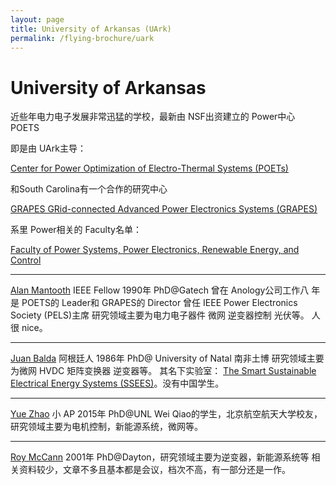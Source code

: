 ```yaml
---
layout: page
title: University of Arkansas (UArk)
permalink: /flying-brochure/uark
---
```

# University of Arkansas

近些年电力电子发展非常迅猛的学校，最新由
NSF出资建立的 Power中心 POETS

即是由 UArk主导：

[Center for Power Optimization of Electro-Thermal Systems (POETs)](http://poets-erc.org/)

和South Carolina有一个合作的研究中心 

[GRAPES GRid-connected Advanced Power Electronics Systems (GRAPES)](https://grapes.uapower.group/)

系里
Power相关的 Faculty名单：

[Faculty of Power Systems, Power Electronics, Renewable Energy, and Control](https://electrical-engineering.uark.edu/research/#R-A)

---
[Alan Mantooth](https://electrical-engineering.uark.edu/directory/index/uid/mantooth/name/Alan+Mantooth/) IEEE Fellow 1990年 PhD@Gatech 曾在 Anology公司工作八
年 是 POETS的 Leader和 GRAPES的 Director 曾任 IEEE Power Electronics Society (PELS)主席 研究领域主要为电力电子器件 微网 逆变器控制 光伏等。
人 很 nice。

---
[Juan Balda](https://electrical-engineering.uark.edu/directory/index/uid/jbalda/name/Juan+Carlos+Balda/) 阿根廷人 1986年 PhD@ University of Natal 南非土博 研究领域主要为微网 HVDC 矩阵变换器 逆变器等。 其名下实验室： [The Smart Sustainable Electrical Energy Systems (SSEES)](https://sustainable-energy.uark.edu/)。没有中国学生。

---
[Yue Zhao](https://electrical-engineering.uark.edu/directory/index/uid/yuezhao/name/Yue+Zhao/) 小 AP 2015年 PhD@UNL Wei Qiao的学生，北京航空航天大学校友，研究领域主要为电机控制，新能源系统，微网等。

---
[Roy McCann](https://electrical-engineering.uark.edu/directory/index/uid/rmccann/name/Roy+A.+McCann/) 2001年 PhD@Dayton，研究领域主要为逆变器，新能源系统等
相关资料较少，文章不多且基本都是会议，档次不高，有一部分还是一作。
